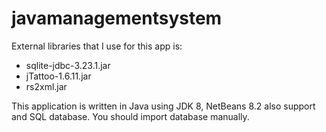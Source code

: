 # javamanagementsystem

External libraries that I use for this app is: 

* sqlite-jdbc-3.23.1.jar
* jTattoo-1.6.11.jar
* rs2xml.jar


This application is written in Java using JDK 8, NetBeans 8.2 also support and SQL database. You should import database manually.
